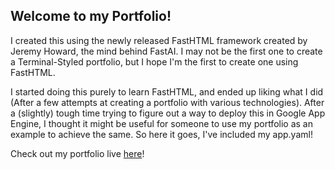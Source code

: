 ## Welcome to my Portfolio!

I created this using the newly released FastHTML framework created by Jeremy Howard, the mind behind FastAI.
I may not be the first one to create a Terminal-Styled portfolio, but I hope I'm the first to create one using FastHTML.

I started doing this purely to learn FastHTML, and ended up liking what I did (After a few attempts at creating a portfolio with various technologies). 
After a (slightly) tough time trying to figure out a way to deploy this in Google App Engine, I thought it might be useful for someone to use my portfolio as an example to achieve the same. So here it goes, I've included my app.yaml!


Check out my portfolio live [here](https://jefferson-nelsson.com)!


